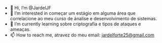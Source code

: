 - 👋 Hi, I’m @JardelJF
- 👀 I’m interested in começar um estágio em alguma área que correlacione ao meu curso de ánalise e desenvolvimento de sistemas.
- 🌱 I’m currently learning sobre criptografia e tipos de ataques e ameaças. 
- 📫 How to reach me, atravez do meu email: jardelforte25@gmail.com

<!---
JardelJF/JardelJF is a ✨ special ✨ repository because its `README.md` (this file) appears on your GitHub profile.
You can click the Preview link to take a look at your changes.
--->
